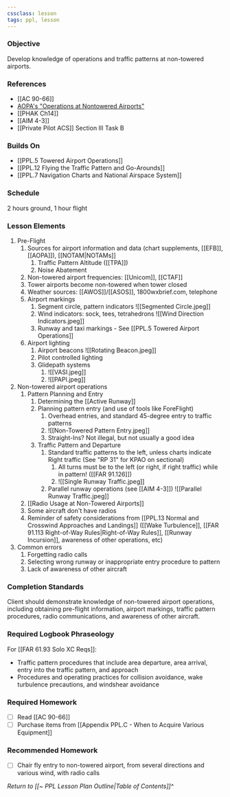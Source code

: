 ```yaml
---
cssclass: lesson
tags: ppl, lesson
---
```

### Objective
Develop knowledge of operations and traffic patterns at non-towered airports.

### References
- [[AC 90-66]]
- [AOPA's "Operations at Nontowered Airports"](https://www.aopa.org/-/media/files/aopa/home/pilot-resources/asi/safety-advisors/sa08.pdf)
- [[PHAK Ch14]]
- [[AIM 4-3]]
- [[Private Pilot ACS]] Section III Task B

### Builds On
- [[PPL.5 Towered Airport Operations]]
- [[PPL.12 Flying the Traffic Pattern and Go-Arounds]]
- [[PPL.7 Navigation Charts and National Airspace System]]

### Schedule
2 hours ground, 1 hour flight

### Lesson Elements
1. Pre-Flight
	1. Sources for airport information and data (chart supplements, [[EFB]], [[AOPA]]), [[NOTAM|NOTAMs]]
		1. Traffic Pattern Altitude ([[TPA]])
		2. Noise Abatement
	2. Non-towered airport frequencies: [[Unicom]], [[CTAF]]
	3. Tower airports become non-towered when tower closed
	4. Weather sources: [[AWOS]]/[[ASOS]], 1800wxbrief.com, telephone
	5. Airport markings
		1. Segment circle, pattern indicators ![[Segmented Circle.jpeg]]
		3. Wind indicators: sock, tees, tetrahedrons ![[Wind Direction Indicators.jpeg]]
		4. Runway and taxi markings - See [[PPL.5 Towered Airport Operations]]
	6. Airport lighting
		1. Airport beacons ![[Rotating Beacon.jpeg]]
		3. Pilot controlled lighting
		4. Glidepath systems 
			1. ![[VASI.jpeg]]
			2. ![[PAPI.jpeg]]
2. Non-towered airport operations
	1. Pattern Planning and Entry
		1. Determining the [[Active Runway]]
		2. Planning pattern entry (and use of tools like ForeFlight)
			1. Overhead entries, and standard 45-degree entry to traffic patterns
			2.  ![[Non-Towered Pattern Entry.jpeg]]
			3. Straight-Ins? Not illegal, but not usually a good idea
		3. Traffic Pattern and Departure
			1. Standard traffic patterns to the left, unless charts indicate Right traffic (See "RP 31" for KPAO on sectional)
				1. All turns must be to the left (or right, if right traffic) while in pattern! ([[FAR 91.126]])
				2. ![[Single Runway Traffic.jpeg]]
			2. Parallel runway operations (see [[AIM 4-3]]) ![[Parallel Runway Traffic.jpeg]]
	2. [[Radio Usage at Non-Towered Airports]]
	3. Some aircraft don't have radios
	4. Reminder of safety considerations from [[PPL.13 Normal and Crosswind Approaches and Landings]] ([[Wake Turbulence]], [[FAR 91.113 Right-of-Way Rules|Right-of-Way Rules]], [[Runway Incursion]], awareness of other operations, etc)
3. Common errors
	1. Forgetting radio calls
	2. Selecting wrong runway or inappropriate entry procedure to pattern
	3. Lack of awareness of other aircraft


### Completion Standards
Client should demonstrate knowledge of non-towered airport operations, including obtaining pre-flight information, airport markings, traffic pattern procedures, radio communications, and awareness of other aircraft.

### Required Logbook Phraseology
For [[FAR 61.93 Solo XC Reqs]]:
- Traffic pattern procedures that include area departure, area arrival, entry into the traffic pattern, and approach
- Procedures and operating practices for collision avoidance, wake turbulence precautions, and windshear avoidance

### Required Homework
- [ ] Read [[AC 90-66]]
- [ ] Purchase items from [[Appendix PPL.C - When to Acquire Various Equipment]]

### Recommended Homework 
- [ ] Chair fly entry to non-towered airport, from several directions and various wind, with radio calls

*Return to [[~ PPL Lesson Plan Outline|Table of Contents]]^*